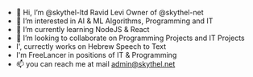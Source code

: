 - 👋 Hi, I’m @skythel-ltd Ravid Levi Owner of @skythel-net
- 👀 I’m interested in AI & ML Algorithms, Programming and IT
- 🌱 I’m currently learning NodeJS & React
- 💞️ I’m looking to collaborate on Programming Projects and IT Projects
- I', currectly works on Hebrew Speech to Text
- I'm FreeLancer in positions of IT & Programming
- 📫 you can reach me at mail admin@skythel.net

<!---
skythel-ltd/skythel-ltd is a ✨ special ✨ repository because its `README.md` (this file) appears on your GitHub profile.
You can click the Preview link to take a look at your changes.
--->
